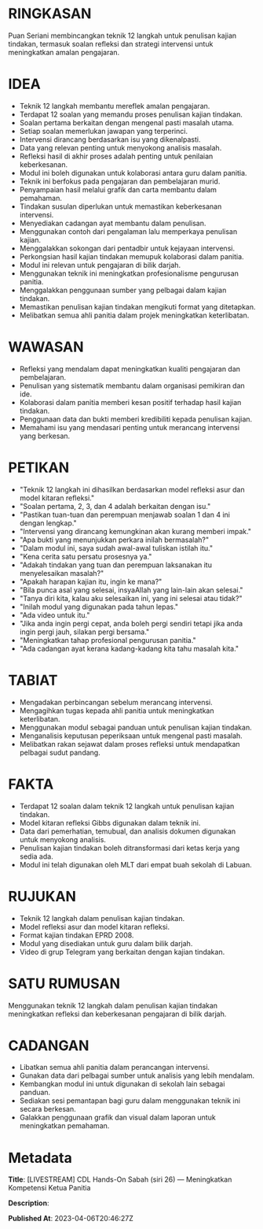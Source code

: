 # RINGKASAN
Puan Seriani membincangkan teknik 12 langkah untuk penulisan kajian tindakan, termasuk soalan refleksi dan strategi intervensi untuk meningkatkan amalan pengajaran. 

# IDEA
- Teknik 12 langkah membantu mereflek amalan pengajaran.
- Terdapat 12 soalan yang memandu proses penulisan kajian tindakan.
- Soalan pertama berkaitan dengan mengenal pasti masalah utama.
- Setiap soalan memerlukan jawapan yang terperinci.
- Intervensi dirancang berdasarkan isu yang dikenalpasti.
- Data yang relevan penting untuk menyokong analisis masalah.
- Refleksi hasil di akhir proses adalah penting untuk penilaian keberkesanan.
- Modul ini boleh digunakan untuk kolaborasi antara guru dalam panitia.
- Teknik ini berfokus pada pengajaran dan pembelajaran murid.
- Penyampaian hasil melalui grafik dan carta membantu dalam pemahaman.
- Tindakan susulan diperlukan untuk memastikan keberkesanan intervensi.
- Menyediakan cadangan ayat membantu dalam penulisan.
- Menggunakan contoh dari pengalaman lalu memperkaya penulisan kajian.
- Menggalakkan sokongan dari pentadbir untuk kejayaan intervensi.
- Perkongsian hasil kajian tindakan memupuk kolaborasi dalam panitia.
- Modul ini relevan untuk pengajaran di bilik darjah.
- Menggunakan teknik ini meningkatkan profesionalisme pengurusan panitia.
- Menggalakkan penggunaan sumber yang pelbagai dalam kajian tindakan.
- Memastikan penulisan kajian tindakan mengikuti format yang ditetapkan.
- Melibatkan semua ahli panitia dalam projek meningkatkan keterlibatan.

# WAWASAN
- Refleksi yang mendalam dapat meningkatkan kualiti pengajaran dan pembelajaran.
- Penulisan yang sistematik membantu dalam organisasi pemikiran dan ide.
- Kolaborasi dalam panitia memberi kesan positif terhadap hasil kajian tindakan.
- Penggunaan data dan bukti memberi kredibiliti kepada penulisan kajian.
- Memahami isu yang mendasari penting untuk merancang intervensi yang berkesan.

# PETIKAN
- "Teknik 12 langkah ini dihasilkan berdasarkan model refleksi asur dan model kitaran refleksi."
- "Soalan pertama, 2, 3, dan 4 adalah berkaitan dengan isu."
- "Pastikan tuan-tuan dan perempuan menjawab soalan 1 dan 4 ini dengan lengkap."
- "Intervensi yang dirancang kemungkinan akan kurang memberi impak."
- "Apa bukti yang menunjukkan perkara inilah bermasalah?"
- "Dalam modul ini, saya sudah awal-awal tuliskan istilah itu."
- "Kena cerita satu persatu prosesnya ya."
- "Adakah tindakan yang tuan dan perempuan laksanakan itu menyelesaikan masalah?"
- "Apakah harapan kajian itu, ingin ke mana?"
- "Bila punca asal yang selesai, insyaAllah yang lain-lain akan selesai."
- "Tanya diri kita, kalau aku selesaikan ini, yang ini selesai atau tidak?"
- "Inilah modul yang digunakan pada tahun lepas."
- "Ada video untuk itu."
- "Jika anda ingin pergi cepat, anda boleh pergi sendiri tetapi jika anda ingin pergi jauh, silakan pergi bersama."
- "Meningkatkan tahap profesional pengurusan panitia."
- "Ada cadangan ayat kerana kadang-kadang kita tahu masalah kita."

# TABIAT
- Mengadakan perbincangan sebelum merancang intervensi.
- Mengagihkan tugas kepada ahli panitia untuk meningkatkan keterlibatan.
- Menggunakan modul sebagai panduan untuk penulisan kajian tindakan.
- Menganalisis keputusan peperiksaan untuk mengenal pasti masalah.
- Melibatkan rakan sejawat dalam proses refleksi untuk mendapatkan pelbagai sudut pandang.

# FAKTA
- Terdapat 12 soalan dalam teknik 12 langkah untuk penulisan kajian tindakan.
- Model kitaran refleksi Gibbs digunakan dalam teknik ini.
- Data dari pemerhatian, temubual, dan analisis dokumen digunakan untuk menyokong analisis.
- Penulisan kajian tindakan boleh ditransformasi dari ketas kerja yang sedia ada.
- Modul ini telah digunakan oleh MLT dari empat buah sekolah di Labuan.

# RUJUKAN
- Teknik 12 langkah dalam penulisan kajian tindakan.
- Model refleksi asur dan model kitaran refleksi.
- Format kajian tindakan EPRD 2008.
- Modul yang disediakan untuk guru dalam bilik darjah.
- Video di grup Telegram yang berkaitan dengan kajian tindakan.

# SATU RUMUSAN
Menggunakan teknik 12 langkah dalam penulisan kajian tindakan meningkatkan refleksi dan keberkesanan pengajaran di bilik darjah.

# CADANGAN
- Libatkan semua ahli panitia dalam perancangan intervensi.
- Gunakan data dari pelbagai sumber untuk analisis yang lebih mendalam.
- Kembangkan modul ini untuk digunakan di sekolah lain sebagai panduan.
- Sediakan sesi pemantapan bagi guru dalam menggunakan teknik ini secara berkesan.
- Galakkan penggunaan grafik dan visual dalam laporan untuk meningkatkan pemahaman.

# Metadata
**Title**: [LIVESTREAM] CDL Hands-On Sabah (siri 26) — Meningkatkan Kompetensi Ketua Panitia

**Description**: 

**Published At**: 2023-04-06T20:46:27Z